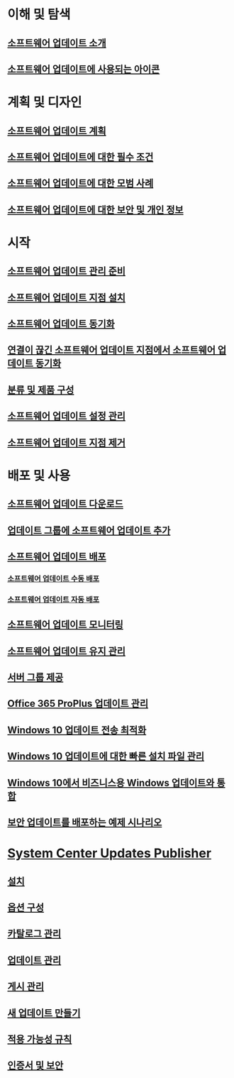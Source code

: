 # 이해 및 탐색
## [소프트웨어 업데이트 소개](understand/software-updates-introduction.md)
## [소프트웨어 업데이트에 사용되는 아이콘](understand/software-updates-icons.md)

# 계획 및 디자인
## [소프트웨어 업데이트 계획](plan-design/plan-for-software-updates.md)
## [소프트웨어 업데이트에 대한 필수 조건](plan-design/prerequisites-for-software-updates.md)
## [소프트웨어 업데이트에 대한 모범 사례](plan-design/software-updates-best-practices.md)
## [소프트웨어 업데이트에 대한 보안 및 개인 정보](plan-design/security-and-privacy-for-software-updates.md)

# 시작
## [소프트웨어 업데이트 관리 준비](get-started/prepare-for-software-updates-management.md)
## [소프트웨어 업데이트 지점 설치](get-started/install-a-software-update-point.md)
## [소프트웨어 업데이트 동기화](get-started/synchronize-software-updates.md)
## [연결이 끊긴 소프트웨어 업데이트 지점에서 소프트웨어 업데이트 동기화](get-started/synchronize-software-updates-disconnected.md)
## [분류 및 제품 구성](get-started/configure-classifications-and-products.md)
## [소프트웨어 업데이트 설정 관리](get-started/manage-settings-for-software-updates.md)
## [소프트웨어 업데이트 지점 제거](get-started/remove-a-software-update-point.md)

# 배포 및 사용
## [소프트웨어 업데이트 다운로드](deploy-use/download-software-updates.md)

## [업데이트 그룹에 소프트웨어 업데이트 추가](deploy-use/add-software-updates-to-an-update-group.md)
## [소프트웨어 업데이트 배포](deploy-use/deploy-software-updates.md)
### [소프트웨어 업데이트 수동 배포](deploy-use/manually-deploy-software-updates.md)
### [소프트웨어 업데이트 자동 배포](deploy-use/automatically-deploy-software-updates.md)

## [소프트웨어 업데이트 모니터링](deploy-use/monitor-software-updates.md)
## [소프트웨어 업데이트 유지 관리](deploy-use/software-updates-maintenance.md)
## [서버 그룹 제공](deploy-use/service-a-server-group.md)
## [Office 365 ProPlus 업데이트 관리](deploy-use/manage-office-365-proplus-updates.md)
## [Windows 10 업데이트 전송 최적화](deploy-use/optimize-windows-10-update-delivery.md)
## [Windows 10 업데이트에 대한 빠른 설치 파일 관리](deploy-use/manage-express-installation-files-for-windows-10-updates.md)
## [Windows 10에서 비즈니스용 Windows 업데이트와 통합](deploy-use/integrate-windows-update-for-business-windows-10.md)
## [보안 업데이트를 배포하는 예제 시나리오](deploy-use/example-scenario-deploy-monitor-monthly-security-updates.md)

# [System Center Updates Publisher](tools/updates-publisher.md)
## [설치](tools/install-updates-publisher.md)
## [옵션 구성](tools/updates-publisher-options.md)
## [카탈로그 관리](tools/updates-publisher-catalogs.md)
## [업데이트 관리](tools/manage-updates-with-updates-publisher.md)
## [게시 관리](tools/updates-publisher-publications.md)
## [새 업데이트 만들기](tools/create-updates-with-updates-publisher.md)
## [적용 가능성 규칙](tools/updates-publisher-applicability-rules.md)
## [인증서 및 보안](tools/updates-publisher-security.md)

